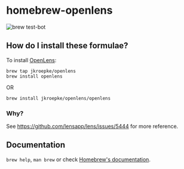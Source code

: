 # homebrew-openlens

![brew test-bot](https://github.com/jkroepke/homebrew-openlens/workflows/brew%20test-bot/badge.svg)

## How do I install these formulae?

To install [OpenLens](https://github.com/lensapp/lens):

```shell
brew tap jkroepke/openlens
brew install openlens
```

OR

```shell
brew install jkroepke/openlens/openlens
```

### Why?

See https://github.com/lensapp/lens/issues/5444 for more reference.

## Documentation

`brew help`, `man brew` or check [Homebrew's documentation](https://docs.brew.sh).
